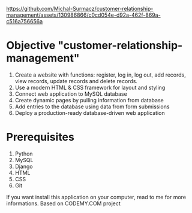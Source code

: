 


https://github.com/Michal-Surmacz/customer-relationship-management/assets/130986866/c0cd054e-d92a-462f-869a-c516a756656a




# Objective "customer-relationship-management"
1. Create a website with functions: register, log in, log out, add records, view records, update records and delete records. 
2. Use a modern HTML & CSS framework for layout and styling
3. Connect web application to MySQL database
5. Create dynamic pages by pulling information from database
6. Add entries to the database using data from form submissions
7. Deploy a production-ready database-driven web application

# Prerequisites 
1. Python
2. MySQL
3. Django
4. HTML
5. CSS
6. Git


If you want install this application on your computer, read to me for more informations.
Based on CODEMY.COM project
